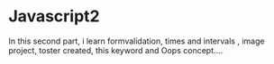 ﻿# Javascript2  
 In this second part, i learn formvalidation, times and intervals , image project, toster created, this keyword and Oops concept....
